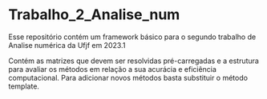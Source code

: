# Trabalho_2_Analise_num
Esse repositório contém um framework básico para o segundo trabalho de Analise numérica da Ufjf em 2023.1


Contém as matrizes que devem ser resolvidas pré-carregadas e a estrutura para avaliar os métodos em relação a sua acurácia e eficiência computacional. Para adicionar novos métodos basta substituir o método template.






